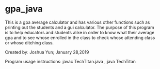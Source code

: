 # gpa_java
This is a gpa average calculator and has various other functions such as printing out the students and a gui calculator.
The purpose of this program is to help educators and students alike in order to know what their average gpa and to see whose enrolled in the class to check whose attending class or whose ditching class. 

Created by:
Joshua Yun; 
January 28,2019 

Program usage instructions:
javac TechTitan.java
, java TechTitan
